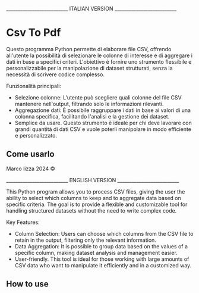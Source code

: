 __________________________ ITALIAN VERSION __________________________
# Csv To Pdf

Questo programma Python permette di elaborare file CSV, offrendo all'utente la possibilità di selezionare le colonne di interesse e di aggregare i dati in base a specifici criteri. L'obiettivo è fornire uno strumento flessibile e personalizzabile per la manipolazione di dataset strutturati, senza la necessità di scrivere codice complesso.

Funzionalità principali:
 - Selezione colonne: L'utente può scegliere quali colonne del file CSV mantenere nell'output, filtrando solo le informazioni rilevanti.
 - Aggregazione dati: È possibile raggruppare i dati in base ai valori di una colonna specifica, facilitando l'analisi e la gestione dei dataset.
 - Semplice da usare.
Questo strumento è ideale per chi deve lavorare con grandi quantità di dati CSV e vuole poterli manipolare in modo efficiente e personalizzato.

## Come usarlo

Marco lizza 2024 ©

__________________________ ENGLISH VERSION __________________________

This Python program allows you to process CSV files, giving the user the ability to select which columns to keep and to aggregate data based on specific criteria. The goal is to provide a flexible and customizable tool for handling structured datasets without the need to write complex code.

Key Features:
 - Column Selection: Users can choose which columns from the CSV file to retain in the output, filtering only the relevant information.
 - Data Aggregation: It is possible to group data based on the values of a specific column, making dataset analysis and management easier.
 - User-friendly.
This tool is ideal for those working with large amounts of CSV data who want to manipulate it efficiently and in a customized way.

## How to use
